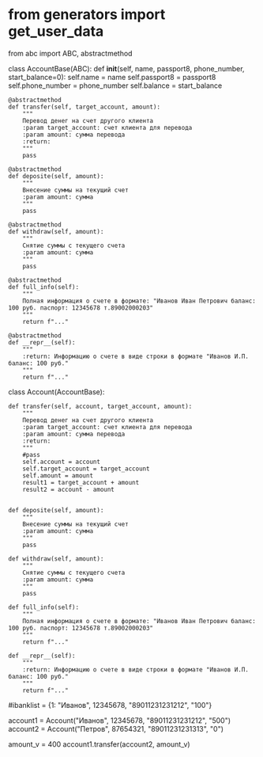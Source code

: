 # from generators import get_user_data
from abc import ABC, abstractmethod


class AccountBase(ABC):
    def __init__(self, name, passport8, phone_number, start_balance=0):
        self.name = name
        self.passport8 = passport8
        self.phone_number = phone_number
        self.balance = start_balance

    @abstractmethod
    def transfer(self, target_account, amount):
        """
        Перевод денег на счет другого клиента
        :param target_account: счет клиента для перевода
        :param amount: сумма перевода
        :return:
        """
        pass

    @abstractmethod
    def deposite(self, amount):
        """
        Внесение суммы на текущий счет
        :param amount: сумма
        """
        pass

    @abstractmethod
    def withdraw(self, amount):
        """
        Снятие суммы с текущего счета
        :param amount: сумма
        """
        pass

    @abstractmethod
    def full_info(self):
        """
        Полная информация о счете в формате: "Иванов Иван Петрович баланс: 100 руб. паспорт: 12345678 т.89002000203"
        """
        return f"..."

    @abstractmethod
    def __repr__(self):
        """
        :return: Информацию о счете в виде строки в формате "Иванов И.П. баланс: 100 руб."
        """
        return f"..."



class Account(AccountBase):
    
    def transfer(self, account, target_account, amount):
        """
        Перевод денег на счет другого клиента
        :param target_account: счет клиента для перевода
        :param amount: сумма перевода
        :return:
        """
        #pass
        self.account = account
        self.target_account = target_account
        self.amount = amount
        result1 = target_account + amount
        result2 = account - amount
        

    def deposite(self, amount):
        """
        Внесение суммы на текущий счет
        :param amount: сумма
        """
        pass

    def withdraw(self, amount):
        """
        Снятие суммы с текущего счета
        :param amount: сумма
        """
        pass

    def full_info(self):
        """
        Полная информация о счете в формате: "Иванов Иван Петрович баланс: 100 руб. паспорт: 12345678 т.89002000203"
        """
        return f"..."

    def __repr__(self):
        """
        :return: Информацию о счете в виде строки в формате "Иванов И.П. баланс: 100 руб."
        """
        return f"..."

#ibanklist = {1: "Иванов", 12345678, "89011231231212", "100"}


account1 = Account("Иванов", 12345678, "89011231231212", "500")
account2 = Account("Петров", 87654321, "89011231231313", "0")

amount_v = 400
account1.transfer(account2, amount_v)

